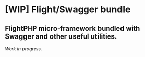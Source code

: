 # [WIP] Flight/Swagger bundle
FlightPHP micro-framework bundled with Swagger and other useful utilities.
---
_Work in progress._